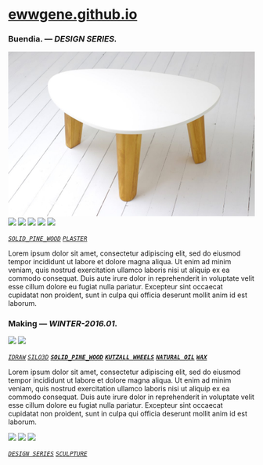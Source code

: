 
# [ewwgene.github.io](https://ewwgene.github.io/)
### Buendia. — _DESIGN SERIES._
[![Buendia](/100.jpg)](https://ewwgene.github.io/Buendia/Carousel)<a id="110" href="https://ewwgene.github.io/Buendia/Carousel/#110"><img src="https://ewwgene.github.io/Buendia/110.jpg" height="66"></a> <a id="111" href="https://ewwgene.github.io/Buendia/Carousel/#111"><img src="https://ewwgene.github.io/Buendia/111.jpg" height="66"></a> <a id="112" href="https://ewwgene.github.io/Buendia/Carousel/#112"><img src="https://ewwgene.github.io/Buendia/112.jpg" height="66"></a> <a id="120" href="https://ewwgene.github.io/Buendia/Carousel/#120"><img src="https://ewwgene.github.io/Buendia/120.jpg" height="66"></a> <a id="121" href="https://ewwgene.github.io/Buendia/Carousel/#121"><img src="https://ewwgene.github.io/Buendia/121.jpg" height="66"></a> <a id="text">&#160;</a>

[_`SOLID_PINE_WOOD`_](https://ewwgene.github.io) [_`PLASTER`_](https://ewwgene.github.io) 

Lorem ipsum dolor sit amet, consectetur adipiscing elit, sed do eiusmod tempor incididunt ut labore et dolore magna aliqua. Ut enim ad minim veniam, quis nostrud exercitation ullamco laboris nisi ut aliquip ex ea commodo consequat. Duis aute irure dolor in reprehenderit in voluptate velit esse cillum dolore eu fugiat nulla pariatur. Excepteur sint occaecat cupidatat non proident, sunt in culpa qui officia deserunt mollit anim id est laborum.

### Making — _WINTER-2016.01._
<a id="102m" href="https://ewwgene.github.io/Buendia/Carousel/#102m"><img src="https://ewwgene.github.io/Buendia/Making/102.jpg" height="66"></a> <a id="104m" href="https://ewwgene.github.io/Buendia/Carousel/#104m"><img src="https://ewwgene.github.io/Buendia/Making/104.jpg" height="66"></a>  

[_`IDRAW`_](https://ewwgene.github.io) [_`SILO3D`_](https://ewwgene.github.io)  [_**`SOLID_PINE_WOOD`**_](https://ewwgene.github.io) [_**`KUTZALL WHEELS`**_](https://ewwgene.github.io) [_**`NATURAL OIL`**_](https://ewwgene.github.io) [_**`WAX`**_](https://ewwgene.github.io) 

Lorem ipsum dolor sit amet, consectetur adipiscing elit, sed do eiusmod tempor incididunt ut labore et dolore magna aliqua. Ut enim ad minim veniam, quis nostrud exercitation ullamco laboris nisi ut aliquip ex ea commodo consequat. Duis aute irure dolor in reprehenderit in voluptate velit esse cillum dolore eu fugiat nulla pariatur. Excepteur sint occaecat cupidatat non proident, sunt in culpa qui officia deserunt mollit anim id est laborum.

<a id="311" href="https://ewwgene.github.io/Buendia/Carousel/#311"><img src="https://ewwgene.github.io/Buendia/311.jpg" height="66"></a> <a id="312" href="https://ewwgene.github.io/Buendia/Carousel/#312"><img src="https://ewwgene.github.io/Buendia/312.jpg" height="66"></a> <a id="323" href="https://ewwgene.github.io/Buendia/Carousel/#323"><img src="https://ewwgene.github.io/Buendia/323.jpg" height="66"></a> 

[_`DESIGN SERIES`_](https://ewwgene.github.io) [_`SCULPTURE`_](https://ewwgene.github.io) 

